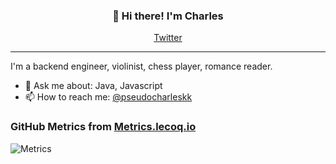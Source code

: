 
<h3 align="center">👋 Hi there! I'm Charles</h3>
<p align="center">
  <a href="https://twitter.com/pseudocharleskk">Twitter</a>
</p>

---
I'm a backend engineer, violinist, chess player, romance reader.

- 💬 Ask me about: Java, Javascript 
- 📫 How to reach me: [@pseudocharleskk](https://twitter.com/pseudocharleskk)
<!--
- ⚡ Fun fact: 
-->
### GitHub Metrics from [Metrics.lecoq.io](https://metrics.lecoq.io)

![Metrics](https://metrics.lecoq.io/barddoo?template=classic&isocalendar=1&languages=1&isocalendar.duration=half-year&languages.colors=github&languages.threshold=0%25&stars.limit=4&config.timezone=America%2FSao_Paulo)
<!--
Here are some ideas to get you started:

- 🔭 I’m currently working on ...
- 🌱 I’m currently learning ...
- 👯 I’m looking to collaborate on ...
- 🤔 I’m looking for help with ...
- 💬 Ask me about ...
- 📫 How to reach me: ...
- 😄 Pronouns: ...
- ⚡ Fun fact: ...
-->
